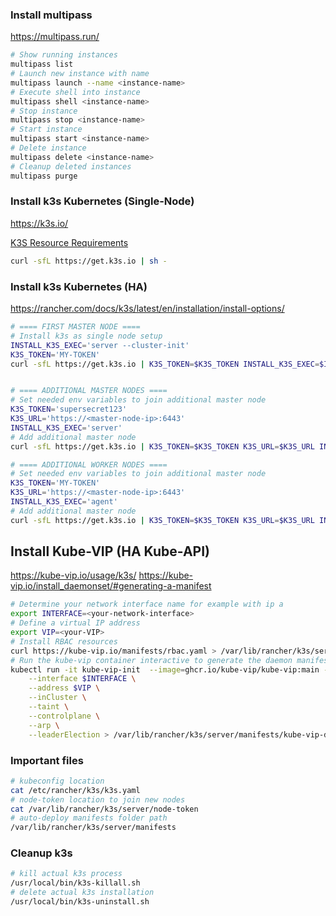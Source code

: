 ### Install multipass

https://multipass.run/

```bash
# Show running instances
multipass list
# Launch new instance with name
multipass launch --name <instance-name>
# Execute shell into instance
multipass shell <instance-name>
# Stop instance
multipass stop <instance-name>
# Start instance
multipass start <instance-name>
# Delete instance
multipass delete <instance-name>
# Cleanup deleted instances
multipass purge
```

### Install k3s Kubernetes (Single-Node)

https://k3s.io/

[K3S Resource Requirements](https://rancher.com/docs/k3s/latest/en/installation/installation-requirements/resource-profiling/)

```bash
curl -sfL https://get.k3s.io | sh -
```

### Install k3s Kubernetes (HA)

https://rancher.com/docs/k3s/latest/en/installation/install-options/

```bash
# ==== FIRST MASTER NODE ====
# Install k3s as single node setup
INSTALL_K3S_EXEC='server --cluster-init'
K3S_TOKEN='MY-TOKEN'
curl -sfL https://get.k3s.io | K3S_TOKEN=$K3S_TOKEN INSTALL_K3S_EXEC=$INSTALL_K3S_EXEC sh -


# ==== ADDITIONAL MASTER NODES ====
# Set needed env variables to join additional master node
K3S_TOKEN='supersecret123'
K3S_URL='https://<master-node-ip>:6443'
INSTALL_K3S_EXEC='server'
# Add additional master node
curl -sfL https://get.k3s.io | K3S_TOKEN=$K3S_TOKEN K3S_URL=$K3S_URL INSTALL_K3S_EXEC=$INSTALL_K3S_EXEC sh -

# ==== ADDITIONAL WORKER NODES ====
# Set needed env variables to join additional master node
K3S_TOKEN='MY-TOKEN'
K3S_URL='https://<master-node-ip>:6443'
INSTALL_K3S_EXEC='agent'
# Add additional master node
curl -sfL https://get.k3s.io | K3S_TOKEN=$K3S_TOKEN K3S_URL=$K3S_URL INSTALL_K3S_EXEC=$INSTALL_K3S_EXEC sh -
```

## Install Kube-VIP (HA Kube-API)
https://kube-vip.io/usage/k3s/
https://kube-vip.io/install_daemonset/#generating-a-manifest
```bash
# Determine your network interface name for example with ip a
export INTERFACE=<your-network-interface>
# Define a virtual IP address
export VIP=<your-VIP>
# Install RBAC resources
curl https://kube-vip.io/manifests/rbac.yaml > /var/lib/rancher/k3s/server/manifests/kube-vip-rbac.yaml
# Run the kube-vip container interactive to generate the daemon manifests and save it in the k3s manfiest folder to auto deploy it
kubectl run -it kube-vip-init  --image=ghcr.io/kube-vip/kube-vip:main --restart=Never --rm -- manifest daemonset \
    --interface $INTERFACE \
    --address $VIP \
    --inCluster \
    --taint \
    --controlplane \
    --arp \
    --leaderElection > /var/lib/rancher/k3s/server/manifests/kube-vip-daemonset.yaml
```

### Important files

```bash
# kubeconfig location
cat /etc/rancher/k3s/k3s.yaml
# node-token location to join new nodes
cat /var/lib/rancher/k3s/server/node-token
# auto-deploy manifests folder path
/var/lib/rancher/k3s/server/manifests
```

### Cleanup k3s
```bash
# kill actual k3s process
/usr/local/bin/k3s-killall.sh
# delete actual k3s installation
/usr/local/bin/k3s-uninstall.sh
```